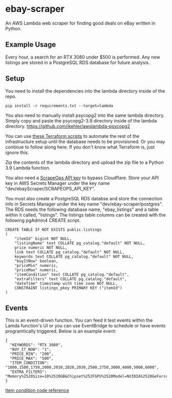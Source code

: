 # ebay-scraper
An AWS Lambda web scraper for finding good deals on eBay written in Python.

## Example Usage
Every hour, a search for an RTX 3080 under $500 is performed. Any new listings are stored in a PostgreSQL RDS database for future analysis.

## Setup
You need to install the dependencies into the lambda directory inside of the repo.
```
pip install -r requirements.txt --target=lambda
```
You also need to manually install psycopg2 into the same lambda directory. Simply copy and paste the psycopg2-3.9 directory inside of the lambda directory. https://github.com/jkehler/awslambda-psycopg2

You can use [these Terraform scripts](https://github.com/hunter-meloche/infra-ebay-scraper) to automate the rest of the infrastructure setup until the database needs to be provisioned. Or you may continue to follow along here. If you don't know what Terraform is, just ignore this.

Zip the contents of the lambda directory and upload the zip file to a Python 3.9 Lambda function.

You also need a [ScrapeOps API key](https://scrapeops.io/) to bypass Cloudflare. Store your API key in AWS Secrets Manager under the key name "dev/ebayScraper/SCRAPEOPS_API_KEY".

You must also create a PostgreSQL RDS databse and store the connection info in Secrets Manager under the key name "dev/ebay-scraper/postgres". The RDS needs the following database name, "ebay_listings" and a table within it called, "listings". The listings table columns can be created with the following pgAdmin4 CREATE script.
```
CREATE TABLE IF NOT EXISTS public.listings
(
    "itemId" bigint NOT NULL,
    "listingName" text COLLATE pg_catalog."default" NOT NULL,
    price numeric NOT NULL,
    link text COLLATE pg_catalog."default" NOT NULL,
    keywords text COLLATE pg_catalog."default" NOT NULL,
    "buyItNow" boolean,
    "priceMin" numeric,
    "priceMax" numeric,
    "itemCondition" text COLLATE pg_catalog."default",
    "extraFilters" text COLLATE pg_catalog."default",
    "dateTime" timestamp with time zone NOT NULL,
    CONSTRAINT listings_pkey PRIMARY KEY ("itemId")
)
```

## Events
This is an event-driven function. You can feed it test events within the Lamda function's UI or you can use EventBridge to schedule or have events programtically triggered. Below is an example event:
```
{
  "KEYWORDS": "RTX 3080",
  "BUY_IT_NOW": "1",
  "PRICE_MIN": "200",
  "PRICE_MAX": "500",
  "ITEM_CONDITION": "1000,1500,1750,2000,2010,2020,2030,2500,2750,3000,4000,5000,6000",
  "EXTRA_FILTERS": "Memory%2520Size=10%2520GB&Chipset%252FGPU%2520Model=NVIDIA%2520GeForce%2520RTX%25203080"
}
```
[Item condition code reference](https://developer.ebay.com/devzone/finding/callref/enums/conditionIdList.html)

